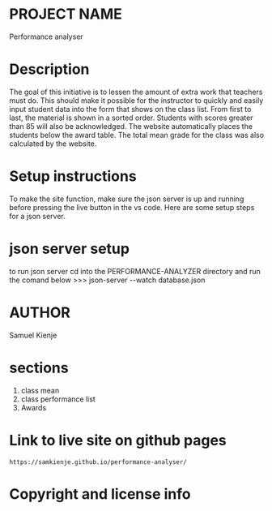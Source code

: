 # PROJECT NAME 

Performance analyser

# Description
The goal of this initiative is to lessen the amount of extra work that teachers must do. This should make it possible for the instructor to quickly and easily input student data into the form that shows on the class list. From first to last, the material is shown in a sorted order. Students with scores greater than 85 will also be acknowledged. The website automatically places the students below the award table. The total mean grade for the class was also calculated by the website.


# Setup instructions
To make the site function, make sure the json server is up and running before pressing the live button in the vs code.
Here are some setup steps for a json server.

# json server setup
to run json server cd into the PERFORMANCE-ANALYZER directory and run the comand below >>>
json-server --watch database.json


# AUTHOR
Samuel Kienje


# sections 
1. class mean
2. class performance list
3. Awards


# Link to live site on github pages
    https://samkienje.github.io/performance-analyser/


# Copyright and license info

